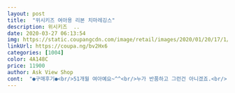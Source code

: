 ```yaml
---
layout: post 
title:  "위시키즈 여아용 리본 치마레깅스" 
description: 위시키즈  ..
date: 2020-03-27 06:13:54 
img: https://static.coupangcdn.com/image/retail/images/2020/01/20/17/1/73abddbe-b839-4a34-958c-d096e999f894.jpg 
linkUrl: https://coupa.ng/bv2Hx6 
categories: [1004] 
color: 4A148C 
price: 11900 
author: Ask View Shop 
cont:  "●구매후기●<br/>51개월 여아예요~^^<br/>누가 반품하고 그런건 아니겠죠.<br/>.<br/>?<br/>딱맞게 120시키려다가 130주문했어요<br/>배송시에 밖 포장지는 괜찮았는데<br/>사실 사진으로 본 것 보다 실물이 더 맘에 들어요<br/>샤가 넘나 부드럽고 풍부해요~<br/>안에 비닐포장지가 찢어져있네요... <br/>ㅠ<br/>예쁘네요^^<br/>옷은 아이한테 조금커요<br/>찜찜해서 별한개 빼요ㅎ<br/>치마가 생각보다 길어요 그래도 입으니 공주님이라고 너무 좋아하네요^^<br/>키 102cm, 몸무게 16kg입니다.<br/><br/>핏은 예쁘고 좋아요~<br/>" 
---
```

